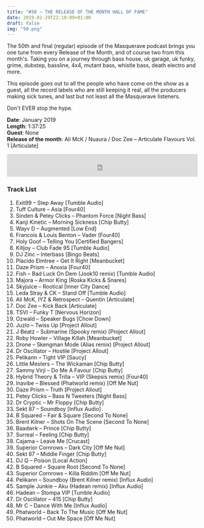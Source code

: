 ```yaml
---
title: "#50 – THE RELEASE OF THE MONTH HALL OF FAME"
date: 2019-01-29T22:10:09+01:00
draft: false
img: "50.png"
---
```


The 50th and final (regular) episode of the Masquerave podcast brings you one tune from every Release of the Month, and of course two from this month's. Taking you on a journey through bass house, uk garage, uk funky, grime, dubstep, bassline, 4x4, mutant bass, whistle bass, death electro and more.

This episode goes out to all the people who have come on the show as a guest, all the record labels who are still keeping it real, all the producers making sick tunes, and last but not least all the Masquerave listeners.

Don't EVER stop the hype.

**Date**: January 2019  
**Length**: 1:37:25  
**Guest**: None  
**Release of the month**: Ali McK / Nuaura / Doc Zee – Articulate Flavours Vol. 1 [Articulate]

<div>
<iframe width="100%" height="60" src="https://www.mixcloud.com/widget/iframe/?hide_cover=1&mini=1&light=1&feed=%2Fzkat%2Fmasquerave-podcast-50-the-release-of-the-month-hall-of-fame%2F" frameborder="0" ></iframe>
</div>

### Track List

1. Exit99 – Step Away [Tumble Audio]
2. Tuff Culture – Asia [Four40]
3. Sinden & Petey Clicks – Phantom Force [Night Bass]
4. Kanji Kinetic – Morning Sickness [Chip Butty]
5. Wayv D – Augmented [Low End]
6. Francois & Louis Benton – Vader [Four40]
7. Holy Goof – Telling You [Certified Bangers]
8. Killjoy – Club Fade 95 [Tumble Audio]
9. DJ Zinc – Interbass [Bingo Beats]
10. Placido Elmtree – Get It Right [Meanbucket]
11. Daze Prism – Anoxia [Four40]
12. Fish – Bad Luck On Dem (Jook10 remix) [Tumble Audio]
13. Majora – Armor King [Roska Kicks & Snares]
14. Skyjuice – Rootical [Inner City Dance]
15. Leda Stray & CK – Stand Off [Tumble Audio]
16. Ali McK, IYZ & Retrospect – Quentin [Articulate]
17. Doc Zee – Kick Back [Articulate]
18. TSVI – Funky T [Nervous Horizon]
19. Ozwald – Speaker Bugs [Chow Down]
20. Juzlo – Twiss Up [Project Allout]
21. J Beatz – Submarine (Spooky remix) [Project Allout]
22. Roby Howler – Village Killah [Meanbucket]
23. Drone – Skengman Mode (Alias remix) [Project Allout]
24. Dr Oscillator – Hostile [Project Allout]
25. Pelikann – Tight VIP [Saucy]
26. Little Mesters – The Wickaman [Chip Butty]
27. Sammy Virji – Do Me A Favour [Chip Butty]
28. Hybrid Theory & Trilla – VIP (Skepsis remix) [Four40]
29. Inavibe – Blessed (Phatworld remix) [Off Me Nut]
30. Daze Prism – Truth [Project Allout]
31. Petey Clicks – Bass N Tweeters [Night Bass]
32. Dr Cryptic – Mr Floppy [Chip Butty]
33. Sekt 87 – Soundboy [Influx Audio]
34. B Squared – Fair & Square [Second To None]
35. Brent Kilner – Shots On The Scene [Second To None]
36. Baadwrk – Prince [Chip Butty]
37. Surreal – Feeling [Chip Butty]
38. Cajama – Leave Me [Crucast]
39. Superior Cornrows – Dark City [Off Me Nut]
40. Sekt 87 – Middle Finger [Chip Butty]
41. DJ Q – Poison [Local Action]
42. B Squared – Square Root [Second To None]
43. Superior Cornrows – Killa Riddim [Off Me Nut]
44. Pelikann – Soundboy (Brent Kilner remix) [Influx Audio]
45. Sample Junkie – Aku (Hadean remix) [Influx Audio]
46. Hadean – Stompa VIP [Tumble Audio]
47. Dr Oscillator – 415 [Chip Butty]
48. Mr C – Dance With Me [Influx Audio]
49. Phatworld – Back To The Music [Off Me Nut]
50. Phatworld – Out Me Space [Off Me Nut]